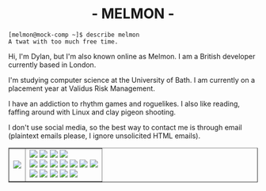 <h1 align="center">- MELMON -</h1>

```
[melmon@mock-comp ~]$ describe melmon
A twat with too much free time.
```

Hi, I'm Dylan, but I'm also known online as Melmon. I am a British developer currently based in London.

I'm studying computer science at the University of Bath. I am currently on a placement year at Validus Risk Management.

I have an addiction to rhythm games and roguelikes. I also like reading, faffing around with Linux and clay pigeon shooting.

I don't use social media, so the best way to contact me is through email (plaintext emails please, I ignore unsolicited HTML emails).

<table border="1" align="center">
  <tr>
    <td>
      <img src="https://github-readme-stats.vercel.app/api?username=MelmonVEVO&count_private=true&show_icons=true&title_color=FF00B4&text_color=FFF&icon_color=FF00B4&bg_color=000" />
    </td>
    <td>
      <!--<img src="https://github-readme-stats.vercel.app/api/top-langs/?username=MelmonVEVO&count_private=true&layout=compact&title_color=FF00B4&text_color=FFF&icon_color=FF00B4&bg_color=000" /> I'm not too terribly active on GitHub, so this thing shows my most used language is Java, a language I haven't used in 2-3 years. --> 
      <span><img src="https://img.shields.io/badge/-Editors-grey?style=flat-square" /></span>
      <span><img src="https://img.shields.io/badge/-IntelliJ IDEA-orange?style=flat-square" /></span>
      <span><img src="https://img.shields.io/badge/-VS%20Code-red?style=flat-square" /></span>
      <span><img src="https://img.shields.io/badge/-Vim-orange?style=flat-square" /></span>
      <br />
      <span><img src="https://img.shields.io/badge/-Languages-grey?style=flat-square" /></span>
      <span><img src="https://img.shields.io/badge/-Python-blue?style=flat-square" /></span>
      <span><img src="https://img.shields.io/badge/-Typescript-navy?style=flat-square" /></span>
      <span><img src="https://img.shields.io/badge/-C-blue?style=flat-square" /></span>
      <span><img src="https://img.shields.io/badge/-Haskell-navy?style=flat-square" /></span>
      <span><img src="https://img.shields.io/badge/-C%23-blue?style=flat-square" /></span>
      <span><img src="https://img.shields.io/badge/-Java-navy?style=flat-square" /></span>
      <br />
      <span><img src="https://img.shields.io/badge/-Find%20me-grey?style=flat-square" /></span>
      <a href="https://melmon.dev/"><img src="https://img.shields.io/badge/-Website-brightgreen?style=flat-square" /></a>
      <a href="mailto:dylan.drescher@gmail.com"><img src="https://img.shields.io/badge/-E--mail-green?style=flat-square" /></a>
      <a href="https://www.linkedin.com/in/dylan-drescher/"><img src="https://img.shields.io/badge/-Linkedin-brightgreen?style=flat-square" /></a>
      <a href="https://git.sr.ht/~melmon/"><img src="https://img.shields.io/badge/-Sourcehut-green?style=flat-square" /></a>
    </td>
  </tr>
</table>




